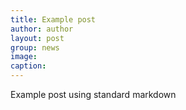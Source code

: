 ```yaml
---
title: Example post
author: author
layout: post
group: news
image: 
caption: 
---
```


Example post using standard markdown